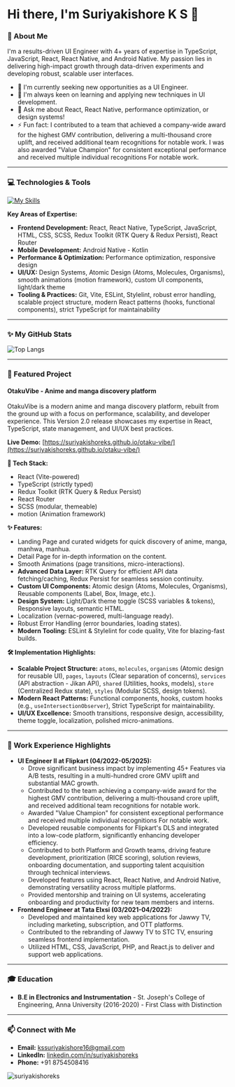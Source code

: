 # Hi there, I'm Suriyakishore K S 👋

### 🚀 About Me

I'm a results-driven UI Engineer with 4+ years of expertise in TypeScript, JavaScript, React, React Native, and Android Native. My passion lies in delivering high-impact growth through data-driven experiments and developing robust, scalable user interfaces.

-   🔭 I'm currently seeking new opportunities as a UI Engineer.
-   🌱 I'm always keen on learning and applying new techniques in UI development.
-   💬 Ask me about React, React Native, performance optimization, or design systems!
-   ⚡ Fun fact: I contributed to a team that achieved a company-wide award for the highest GMV contribution, delivering a multi-thousand crore uplift, and received additional team recognitions for notable work. I was also awarded "Value Champion" for consistent exceptional performance and received multiple individual recognitions For notable work.

---

### 💻 Technologies & Tools

[![My Skills](https://skillicons.dev/icons?i=js,ts,react,reactnative,kotlin,redux,html,css,git,vite,sass,motion,eslint,figma)](https://skillicons.dev)

**Key Areas of Expertise:**
* **Frontend Development:** React, React Native, TypeScript, JavaScript, HTML, CSS, SCSS, Redux Toolkit (RTK Query & Redux Persist), React Router
* **Mobile Development:** Android Native - Kotlin 
* **Performance & Optimization:** Performance optimization, responsive design
* **UI/UX:** Design Systems, Atomic Design (Atoms, Molecules, Organisms), smooth animations (motion framework), custom UI components, light/dark theme
* **Tooling & Practices:** Git, Vite, ESLint, Stylelint, robust error handling, scalable project structure, modern React patterns (hooks, functional components), strict TypeScript for maintainability

---

### ✨ My GitHub Stats

![Top Langs](https://github-readme-stats.vercel.app/api/top-langs/?username=suriyakishoreks&layout=compact&theme=radical)

---

### 📌 Featured Project

#### OtakuVibe - Anime and manga discovery platform 

OtakuVibe is a modern anime and manga discovery platform, rebuilt from the ground up with a focus on performance, scalability, and developer experience. This Version 2.0 release showcases my expertise in React, TypeScript, state management, and UI/UX best practices.

**Live Demo:** [https://suriyakishoreks.github.io/otaku-vibe/](https://suriyakishoreks.github.io/otaku-vibe/) 

**🚀 Tech Stack:**
* React (Vite-powered) 
* TypeScript (strictly typed) 
* Redux Toolkit (RTK Query & Redux Persist) 
* React Router 
* SCSS (modular, themeable) 
* motion (Animation framework) 

**✨ Features:**
* Landing Page and curated widgets for quick discovery of anime, manga, manhwa, manhua.
* Detail Page for in-depth information on the content.
* Smooth Animations (page transitions, micro-interactions).
* **Advanced Data Layer:** RTK Query for efficient API data fetching/caching, Redux Persist for seamless session continuity.
* **Custom UI Components:** Atomic design (Atoms, Molecules, Organisms), Reusable components (Label, Box, Image, etc.).
* **Design System:** Light/Dark theme toggle (SCSS variables & tokens), Responsive layouts, semantic HTML.
* Localization (vernac-powered, multi-language ready).
* Robust Error Handling (error boundaries, loading states).
* **Modern Tooling:** ESLint & Stylelint for code quality, Vite for blazing-fast builds.

**🛠️ Implementation Highlights:**
* **Scalable Project Structure:** `atoms`, `molecules`, `organisms` (Atomic design for reusable UI), `pages`, `layouts` (Clear separation of concerns), `services` (API abstraction - Jikan API), `shared` (Utilities, hooks, models), `store` (Centralized Redux state), `styles` (Modular SCSS, design tokens).
* **Modern React Patterns:** Functional components, hooks, custom hooks (e.g., `useIntersectionObserver`), Strict TypeScript for maintainability.
* **UI/UX Excellence:** Smooth transitions, responsive design, accessibility, theme toggle, localization, polished micro-animations.

---

### 💼 Work Experience Highlights

* **UI Engineer II at Flipkart (04/2022-05/2025):** 
    * Drove significant business impact by implementing 45+ Features via A/B tests, resulting in a multi-hundred crore GMV uplift and substantial MAC growth.
    * Contributed to the team achieving a company-wide award for the highest GMV contribution, delivering a multi-thousand crore uplift, and received additional team recognitions for notable work.
    * Awarded "Value Champion" for consistent exceptional performance and received multiple individual recognitions For notable work.
    * Developed reusable components for Flipkart's DLS and integrated into a low-code platform, significantly enhancing developer efficiency.
    * Contributed to both Platform and Growth teams, driving feature development, prioritization (RICE scoring), solution reviews, onboarding documentation, and supporting talent acquisition through technical interviews.
    * Developed features using React, React Native, and Android Native, demonstrating versatility across multiple platforms.
    * Provided mentorship and training on Ul systems, accelerating onboarding and productivity for new team members and interns.
* **Frontend Engineer at Tata Elxsi (03/2021-04/2022):** 
    * Developed and maintained key web applications for Jawwy TV, including marketing, subscription, and OTT platforms.
    * Contributed to the rebranding of Jawwy TV to STC TV, ensuring seamless frontend implementation.
    * Utilized HTML, CSS, JavaScript, PHP, and React.js to deliver and support web applications.

---

### 🎓 Education

* **B.E in Electronics and Instrumentation** - St. Joseph's College of Engineering, Anna University (2016-2020) - First Class with Distinction 

---

### 📫 Connect with Me

* **Email:** kssuriyakishore16@gmail.com 
* **LinkedIn:** [linkedin.com/in/suriyakishoreks](https://www.linkedin.com/in/suriyakishoreks) 
* **Phone:** +91 8754508416 

<p align="left"> <img src="https://komarev.com/ghpvc/?username=suriyakishoreks&label=Profile%20views&color=0e75b6&style=flat" alt="suriyakishoreks" /> </p>
